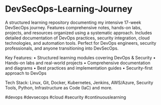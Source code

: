 # DevSecOps-Learning-Journey
A structured learning repository documenting my intensive 17-week DevSecOps journey. Features comprehensive notes, hands-on labs, projects, and resources organized using a systematic approach. Includes detailed documentation of DevOps practices, security integration, cloud technologies, and automation tools. Perfect for DevOps engineers, security professionals, and anyone transitioning into DevSecOps.

Key Features:
• Structured learning modules covering DevOps & Security
• Hands-on labs and real-world projects
• Comprehensive documentation and diagrams
• Best practices and implementation guides
• Security-first approach to DevOps

Tech Stack: Linux, Git, Docker, Kubernetes, Jenkins, AWS/Azure, Security Tools, Python, Infrastructure as Code (IaC) and more.

#devops #devsecops #cloud #security #continuouslearning
